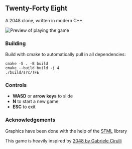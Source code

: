 ## Twenty-Forty Eight

A 2048 clone, written in modern C++

![Preview of playing the game](./preview.gif)

### Building

Build with cmake to automatically pull in all dependencies:

```
cmake -S . -B build
cmake --build build -j 4
./build/src/TFE
```

### Controls

- **WASD** or **arrow keys** to slide
- **N** to start a new game
- **ESC** to exit

### Acknowledgements

Graphics have been done with the help of the [SFML](https://github.com/SFML/SFML) library

This game is heavily inspired by [2048 by Gabriele Cirulli](https://github.com/gabrielecirulli/2048)
